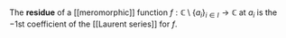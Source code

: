 The **residue** of a [[meromorphic]] function $f: \mathbb C\setminus \{a_i\}_{i\in I}\to \mathbb C$ at $a_i$ is the $-1$st coefficient of the [[Laurent series]] for $f$.